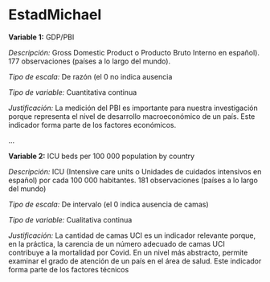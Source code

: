 # EstadMichael
**Variable 1:** GDP/PBI

_Descripción:_ Gross Domestic Product o Producto Bruto Interno en español). 
177 observaciones (países a lo largo del mundo).

_Tipo de escala:_ De razón (el 0 no indica ausencia

_Tipo de variable:_ Cuantitativa continua

_Justificación:_ La medición del PBI es importante
para nuestra investigación porque representa el nivel de desarrollo
macroeconómico de un país. Este indicador forma parte de los factores económicos.

...

**Variable 2:** ICU beds per 100 000 population by country

_Descripción:_ ICU (Intensive care units o Unidades de cuidados intensivos en español) por cada 100 000 habitantes.
181 observaciones (países a lo largo del mundo)

_Tipo de escala:_ De intervalo (el 0 indica ausencia de camas)

_Tipo de variable:_ Cualitativa continua

_Justificación:_ La cantidad de camas UCI es un indicador relevante porque, en la práctica,
la carencia de un número adecuado de camas UCI contribuye a la mortalidad por Covid.
En un nivel más abstracto, permite examinar
el grado de atención de un país en el área de salud. Este indicador forma parte 
de los factores técnicos
